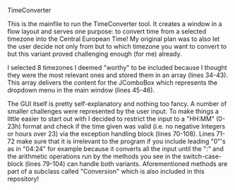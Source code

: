 TimeConverter

This is the mainfile to run the TimeConverter tool.
It creates a window in a flow layout and serves one purpose: to convert time from a selected timezone into the Central European Time!
My original plan was to also let the user decide not only from but to which timezone you want to convert to but this variant proved challenging enough (for me) already.

I selected 8 timezones I deemed "worthy" to be included because I thought they were the most relevant ones and stored them in an array (lines 34-43).
This array delivers the content for the JComboBox which represents the dropdown menu in the main window (lines 45-46).

The GUI itself is pretty self-explanatory and nothing too fancy. A number of smaller challenges were represented by the user input.
To make things a little easier to start out with I decided to restrict the input to a "HH:MM" (0-23h) format and check if the time given was valid (i.e. no negative Integers or hours over 23) via the exception handling block (lines 70-108).
Lines 71-72 make sure that it is irrelevant to the program if you include leading "0"'s as in "04:24" for example because it converts all the input until the ":" and the arithmetic operations run by the methods you see in the switch-case-block (lines 79-104) can handle both variants.
Aforementioned methods are part of a subclass called "Conversion" which is also included in this repository!
